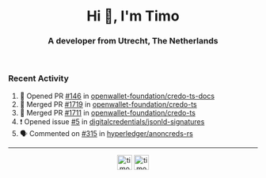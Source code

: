 <h1 align="center">Hi 👋, I'm Timo</h1>
<h3 align="center">A developer from Utrecht, The Netherlands</h3>
<br/>
<!-- https://github.com/rahuldkjain/github-profile-readme-generator --!>

<!--  <p align="left"><img src="https://github-readme-stats.vercel.app/api?username=timoglastra&show_icons=true&count_private=true&" alt="timoglastra" /></p> --!>

<!--
Github language stats
<p align="left"><img src="https://github-readme-stats.vercel.app/api/top-langs/?username=timoglastra&layout=compact" alt="timoglastra" /><p>
-->

<!-- Codestats language stats -->
<!-- <p align="left"><img src="https://codestats-readme.vercel.app/api/top-langs/?username=timoglastra&layout=compact&language_count=12" alt="timoglastra" /><p>    --!>
  
<h3>Recent Activity</h3>

<!--START_SECTION:activity-->
1. 💪 Opened PR [#146](https://github.com/openwallet-foundation/credo-ts-docs/pull/146) in [openwallet-foundation/credo-ts-docs](https://github.com/openwallet-foundation/credo-ts-docs)
2. 🎉 Merged PR [#1719](https://github.com/openwallet-foundation/credo-ts/pull/1719) in [openwallet-foundation/credo-ts](https://github.com/openwallet-foundation/credo-ts)
3. 🎉 Merged PR [#1711](https://github.com/openwallet-foundation/credo-ts/pull/1711) in [openwallet-foundation/credo-ts](https://github.com/openwallet-foundation/credo-ts)
4. ❗ Opened issue [#5](https://github.com/digitalcredentials/jsonld-signatures/issues/5) in [digitalcredentials/jsonld-signatures](https://github.com/digitalcredentials/jsonld-signatures)
5. 🗣 Commented on [#315](https://github.com/hyperledger/anoncreds-rs/issues/315#issuecomment-1917378680) in [hyperledger/anoncreds-rs](https://github.com/hyperledger/anoncreds-rs)
<!--END_SECTION:activity-->

---

<p align="center">
<a href="https://twitter.com/timoglastra" target="blank"><img align="center" src="https://cdn.jsdelivr.net/npm/simple-icons@3.0.1/icons/twitter.svg" alt="timoglastra" height="30" width="30" /></a>
<a href="https://linkedin.com/in/timoglastra" target="blank"><img align="center" src="https://cdn.jsdelivr.net/npm/simple-icons@3.0.1/icons/linkedin.svg" alt="timoglastra" height="30" width="30" /></a>
</p>



